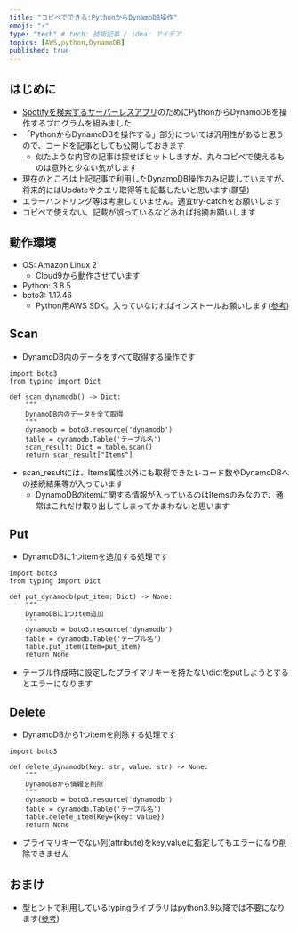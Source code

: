 ```yaml
---
title: "コピペでできる:PythonからDynamoDB操作"
emoji: "⚡"
type: "tech" # tech: 技術記事 / idea: アイデア
topics: [AWS,python,DynamoDB]
published: true
---
```


## はじめに

- [Spotifyを検索するサーバーレスアプリ](https://zenn.dev/mini_hiori/articles/spotify-digger)のためにPythonからDynamoDBを操作するプログラムを組みました
- 「PythonからDynamoDBを操作する」部分については汎用性があると思うので、コードを記事としても公開しておきます
    - 似たような内容の記事は探せばヒットしますが、丸々コピペで使えるものは意外と少ない気がします
- 現在のところは上記記事で利用したDynamoDB操作のみ記載していますが、将来的にはUpdateやクエリ取得等も記載したいと思います(願望)
- エラーハンドリング等は考慮していません。適宜try-catchをお願いします
- コピペで使えない、記載が誤っているなどあれば指摘お願いします

## 動作環境
- OS: Amazon Linux 2
    - Cloud9から動作させています
- Python: 3.8.5
- boto3: 1.17.46
    - Python用AWS SDK。入っていなければインストールお願いします([参考](https://aws.amazon.com/jp/sdk-for-python/))

## Scan
- DynamoDB内のデータをすべて取得する操作です
```
import boto3
from typing import Dict

def scan_dynamodb() -> Dict:
    """
    DynamoDB内のデータを全て取得
    """
    dynamodb = boto3.resource('dynamodb')
    table = dynamodb.Table('テーブル名')
    scan_result: Dict = table.scan()
    return scan_result["Items"]
```
- scan_resultには、Items属性以外にも取得できたレコード数やDynamoDBへの接続結果等が入っています
    - DynamoDBのitemに関する情報が入っているのはItemsのみなので、通常はこれだけ取り出してしまってかまわないと思います

## Put
- DynamoDBに1つitemを追加する処理です
```
import boto3
from typing import Dict

def put_dynamodb(put_item: Dict) -> None:
    """
    DynamoDBに1つitem追加
    """
    dynamodb = boto3.resource('dynamodb')
    table = dynamodb.Table('テーブル名')
    table.put_item(Item=put_item)
    return None
```
- テーブル作成時に設定したプライマリキーを持たないdictをputしようとするとエラーになります

## Delete
- DynamoDBから1つitemを削除する処理です

```
import boto3

def delete_dynamodb(key: str, value: str) -> None:
    """
    DynamoDBから情報を削除
    """
    dynamodb = boto3.resource('dynamodb')
    table = dynamodb.Table('テーブル名')
    table.delete_item(Key={key: value})
    return None
```
- プライマリキーでない列(attribute)をkey,valueに指定してもエラーになり削除できません

## おまけ
- 型ヒントで利用しているtypingライブラリはpython3.9以降では不要になります([参考](https://future-architect.github.io/articles/20201223/))